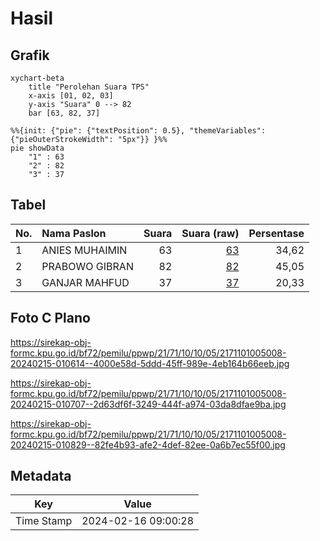 # Hasil

## Grafik

```mermaid
xychart-beta
    title "Perolehan Suara TPS"
    x-axis [01, 02, 03]
    y-axis "Suara" 0 --> 82
    bar [63, 82, 37]
```

```mermaid
%%{init: {"pie": {"textPosition": 0.5}, "themeVariables": {"pieOuterStrokeWidth": "5px"}} }%%
pie showData
    "1" : 63
    "2" : 82
    "3" : 37
```

## Tabel

| No. | Nama Paslon    | Suara | Suara (raw) | Persentase |
|:--- |:-------------- | -----:| -----------:| ----------:|
| 1   | ANIES MUHAIMIN | 63    | [63][p-1]   | 34,62      |
| 2   | PRABOWO GIBRAN | 82    | [82][p-2]   | 45,05      |
| 3   | GANJAR MAHFUD  | 37    | [37][p-3]   | 20,33      |


[p-1]: https://github.com/gigit-pemilu/pemilu-2024-21-kepulauan-riau/blob/main/pilpres/hitung-suara/sub/21-kepulauan-riau/sub/71-kota-batam/sub/10-batam-kota/sub/1005-sukajadi/sub/008-tps/sub/paslon-1.txt
[p-2]: https://github.com/gigit-pemilu/pemilu-2024-21-kepulauan-riau/blob/main/pilpres/hitung-suara/sub/21-kepulauan-riau/sub/71-kota-batam/sub/10-batam-kota/sub/1005-sukajadi/sub/008-tps/sub/paslon-2.txt
[p-3]: https://github.com/gigit-pemilu/pemilu-2024-21-kepulauan-riau/blob/main/pilpres/hitung-suara/sub/21-kepulauan-riau/sub/71-kota-batam/sub/10-batam-kota/sub/1005-sukajadi/sub/008-tps/sub/paslon-3.txt

## Foto C Plano

https://sirekap-obj-formc.kpu.go.id/bf72/pemilu/ppwp/21/71/10/10/05/2171101005008-20240215-010614--4000e58d-5ddd-45ff-989e-4eb164b66eeb.jpg

https://sirekap-obj-formc.kpu.go.id/bf72/pemilu/ppwp/21/71/10/10/05/2171101005008-20240215-010707--2d63df6f-3249-444f-a974-03da8dfae9ba.jpg

https://sirekap-obj-formc.kpu.go.id/bf72/pemilu/ppwp/21/71/10/10/05/2171101005008-20240215-010829--82fe4b93-afe2-4def-82ee-0a6b7ec55f00.jpg


## Metadata

| Key        | Value               |
| ---------- | ------------------- |
| Time Stamp | 2024-02-16 09:00:28 |



